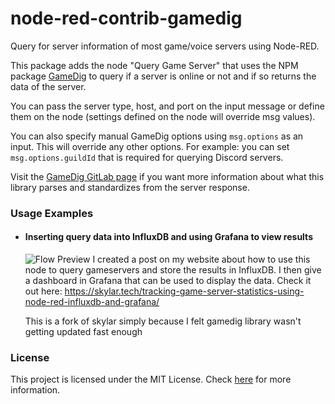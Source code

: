 # node-red-contrib-gamedig

Query for server information of most game/voice servers using Node-RED.

This package adds the node "Query Game Server" that uses the NPM package [GameDig](https://www.npmjs.com/package/gamedig) to query if a server is online or not and if so returns the data of the server.

You can pass the server type, host, and port on the input message or define them on the node (settings defined on the node will override msg values).

You can also specify manual GameDig options using `msg.options` as an input. This will override any other options. For example: you can set `msg.options.guildId` that is required for querying Discord servers.

Visit the [GameDig GitLab page](https://github.com/gamedig/node-gamedig) if you want more information about what this library parses and standardizes from the server response.

### Usage Examples
- #### Inserting query data into InfluxDB and using Grafana to view results
  ![Flow Preview](https://skylar.tech/content/images/2019/12/image-2.png)
  I created a post on my website about how to use this node to query gameservers and store the results in InfluxDB. I then give a dashboard in Grafana that can be used to display the data. Check it out here:
  https://skylar.tech/tracking-game-server-statistics-using-node-red-influxdb-and-grafana/

  This is a fork of skylar simply because I felt gamedig library wasn't getting updated fast enough


### License
This project is licensed under the MIT License. Check [here](LICENSE) for more information.
